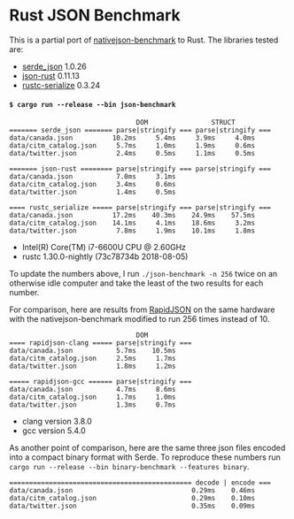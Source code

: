 # Rust JSON Benchmark

This is a partial port of
[nativejson-benchmark](https://github.com/miloyip/nativejson-benchmark)
to Rust. The libraries tested are:

- [serde\_json](https://github.com/serde-rs/json) 1.0.26
- [json-rust](https://github.com/maciejhirsz/json-rust) 0.11.13
- [rustc-serialize](https://github.com/rust-lang-nursery/rustc-serialize) 0.3.24

#### `$ cargo run --release --bin json-benchmark`

```
                                DOM                STRUCT
======= serde_json ======= parse|stringify === parse|stringify ===
data/canada.json          10.2ms     5.4ms     3.9ms     4.0ms
data/citm_catalog.json     5.7ms     1.0ms     1.9ms     0.6ms
data/twitter.json          2.4ms     0.5ms     1.1ms     0.5ms

======= json-rust ======== parse|stringify === parse|stringify ===
data/canada.json           7.0ms     3.1ms
data/citm_catalog.json     3.4ms     0.6ms
data/twitter.json          1.4ms     0.5ms

==== rustc_serialize ===== parse|stringify === parse|stringify ===
data/canada.json          17.2ms    40.3ms    24.9ms    57.5ms
data/citm_catalog.json    14.1ms     4.1ms    18.6ms     3.2ms
data/twitter.json          7.8ms     1.9ms    10.1ms     1.8ms
```

- Intel(R) Core(TM) i7-6600U CPU @ 2.60GHz
- rustc 1.30.0-nightly (73c78734b 2018-08-05)

To update the numbers above, I run `./json-benchmark -n 256` twice on an
otherwise idle computer and take the least of the two results for each number.

For comparison, here are results from
[RapidJSON](https://github.com/miloyip/rapidjson) on the same hardware with the
nativejson-benchmark modified to run 256 times instead of 10.

```
                                DOM
==== rapidjson-clang ===== parse|stringify ===
data/canada.json           5.7ms    10.5ms
data/citm_catalog.json     2.5ms     1.7ms
data/twitter.json          1.8ms     1.2ms

===== rapidjson-gcc ====== parse|stringify ===
data/canada.json           4.7ms     8.6ms
data/citm_catalog.json     1.7ms     1.0ms
data/twitter.json          1.3ms     0.7ms
```

- clang version 3.8.0
- gcc version 5.4.0

As another point of comparison, here are the same three json files encoded into
a compact binary format with Serde. To reproduce these numbers run `cargo run
--release --bin binary-benchmark --features binary`.

```
============================================== decode | encode ===
data/canada.json                              0.29ms    0.46ms
data/citm_catalog.json                        0.29ms    0.10ms
data/twitter.json                             0.35ms    0.09ms
```
